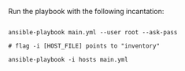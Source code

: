 Run the playbook with the following incantation:
```

ansible-playbook main.yml --user root --ask-pass

# flag -i [HOST_FILE] points to "inventory"

ansible-playbook -i hosts main.yml
```
